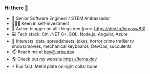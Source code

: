 ### Hi there 👋

* 👋 Senior Software Engineer / STEM Ambassador
* 👩🏻‍🏫 Keen in self-investment
* 🧾 Active blogger on all-things dev (prev. https://dev.to/lornasw93)
* 💻 Tech stack: C#, .NET 6+, SQL, Node.js, Angular, Azure
* 🎀 Interests: data, spreadsheets, jokes, horror crime thriller tv shows/movies, mechanical keyboards, DevOps, succulents 
* 📫 Reach me at hey@lorna.dev
* 🌎 Check out my website https://lorna.dev
* ⚡ Fun fact: Metal plate on right collar bone
